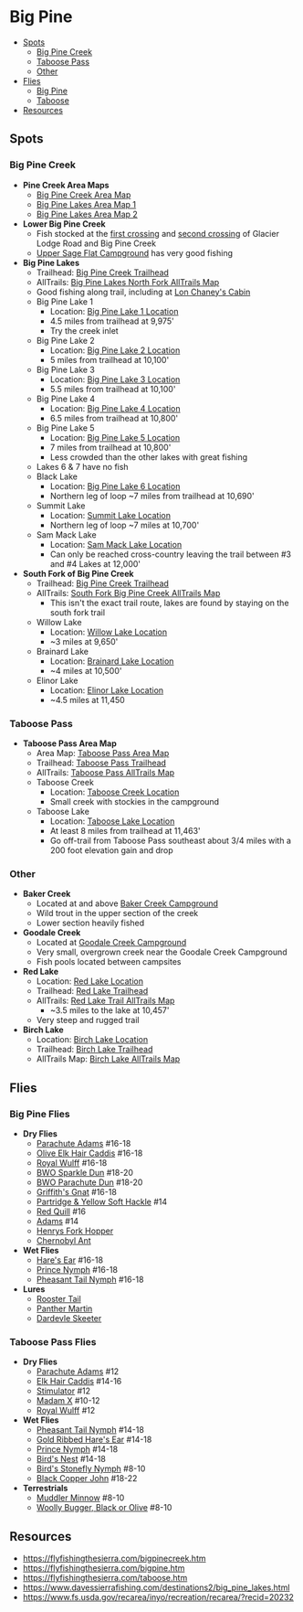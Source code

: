 # Big Pine

- [Spots](#spots)
  - [Big Pine Creek](#big-pine-creek)
  - [Taboose Pass](#taboose-pass)
  - [Other](#other)
- [Flies](#flies)
  - [Big Pine](#big-pine-flies)
  - [Taboose](#taboose-pass-flies)
- [Resources](#resources)

## Spots

### Big Pine Creek

- **Pine Creek Area Maps**
  - [Big Pine Creek Area Map](/img/big-pine-creek.gif)
  - [Big Pine Lakes Area Map 1](/img/big-pine-lakes.gif)
  - [Big Pine Lakes Area Map 2](/img/big-pine-lakes.png)
- **Lower Big Pine Creek**
  - Fish stocked at the [first crossing](https://maps.app.goo.gl/J7RgvmNQdJTQ5mM97?g_st=ic) and [second crossing](https://maps.app.goo.gl/zKpVcD4E5oeeJBf87?g_st=ic) of Glacier Lodge Road and Big Pine Creek
  - [Upper Sage Flat Campground](https://maps.app.goo.gl/Sw59fGfxTk8kKFXN8) has very good fishing
- **Big Pine Lakes**
  - Trailhead: [Big Pine Creek Trailhead](https://maps.app.goo.gl/1sY99abUBFArfdvP6)
  - AllTrails: [Big Pine Lakes North Fork AllTrails Map](https://www.alltrails.com/trail/us/california/big-pine-lakes-trail)
  - Good fishing along trail, including at [Lon Chaney's Cabin](https://maps.app.goo.gl/nx6tmh3MitbLkhy49)
  - Big Pine Lake 1
    - Location: [Big Pine Lake 1 Location](https://maps.app.goo.gl/WvwmwXDrHD2nm6NZ8)
    - 4.5 miles from trailhead at 9,975'
    - Try the creek inlet
  - Big Pine Lake 2
    - Location: [Big Pine Lake 2 Location](https://maps.app.goo.gl/394NGggDNn5ZPDmLA)
    - 5 miles from trailhead at 10,100'
  - Big Pine Lake 3
    - Location: [Big Pine Lake 3 Location](https://maps.app.goo.gl/pFBHXFGaDkhWnQL47)
    - 5.5 miles from trailhead at 10,100'
  - Big Pine Lake 4
    - Location: [Big Pine Lake 4 Location](https://maps.app.goo.gl/pigaGuhKwqoAYf2N7)
    - 6.5 miles from trailhead at 10,800'
  - Big Pine Lake 5
    - Location: [Big Pine Lake 5 Location](https://maps.app.goo.gl/zmms9cp1hcWoTmHV7)
    - 7 miles from trailhead at 10,800'
    - Less crowded than the other lakes with great fishing
  - Lakes 6 & 7 have no fish
  - Black Lake
    - Location: [Big Pine Lake 6 Location](https://maps.app.goo.gl/kjJweAHHf2QusSs27)
    - Northern leg of loop ~7 miles from trailhead at 10,690'
  - Summit Lake
    - Location: [Summit Lake Location](https://maps.app.goo.gl/xeJX9HTMu5yrUxHV9)
    - Northern leg of loop ~7 miles at 10,700'
  - Sam Mack Lake
    - Location: [Sam Mack Lake Location](https://maps.app.goo.gl/wF2v6JHy3GGym2vw7)
    - Can only be reached cross-country leaving the trail between #3 and #4 Lakes at 12,000'
- **South Fork of Big Pine Creek**
  - Trailhead: [Big Pine Creek Trailhead](https://maps.app.goo.gl/1sY99abUBFArfdvP6)
  - AllTrails: [South Fork Big Pine Creek AllTrails Map](https://www.alltrails.com/trail/us/california/mount-sill-via-big-pine-creek-south-fork-trail)
    - This isn't the exact trail route, lakes are found by staying on the south fork trail
  - Willow Lake
    - Location: [Willow Lake Location](https://maps.app.goo.gl/s2JNUzrhqXuvqRVYA)
    - ~3 miles at 9,650'
  - Brainard Lake
    - Location: [Brainard Lake Location](https://maps.app.goo.gl/pe6Uo1JDAp2R78b5A)
    - ~4 miles at 10,500'
  - Elinor Lake
    - Location: [Elinor Lake Location](https://maps.app.goo.gl/rzX3VmmP85U9QJpQ9)
    - ~4.5 miles at 11,450

### Taboose Pass

- **Taboose Pass Area Map**
  - Area Map: [Taboose Pass Area Map](/img/taboose-pass.gif)
  - Trailhead: [Taboose Pass Trailhead](https://maps.app.goo.gl/A7MUehkCBt464sjo6)
  - AllTrails: [Taboose Pass AllTrails Map](https://www.alltrails.com/trail/us/california/taboose-pass-to-cardinal-mountain)
  - Taboose Creek
    - Location: [Taboose Creek Location](https://maps.app.goo.gl/KGg24b69X1mtq5y79)
    - Small creek with stockies in the campground
  - Taboose Lake
    - Location: [Taboose Lake Location](https://maps.app.goo.gl/zKpVcD4E5oeeJBf87)
    - At least 8 miles from trailhead at 11,463'
    - Go off-trail from Taboose Pass southeast about 3/4 miles with a 200 foot elevation gain and drop

### Other

- **Baker Creek**
  - Located at and above [Baker Creek Campground](https://maps.app.goo.gl/fYLAU7BCQW5yyGio9)
  - Wild trout in the upper section of the creek
  - Lower section heavily fished
- **Goodale Creek**
  - Located at [Goodale Creek Campground](https://maps.app.goo.gl/733u16rLTUDmaW8s5)
  - Very small, overgrown creek near the Goodale Creek Campground
  - Fish pools located between campsites
- **Red Lake**
  - Location: [Red Lake Location](https://maps.app.goo.gl/1qfPQ9c4casvqMBx6)
  - Trailhead: [Red Lake Trailhead](https://maps.app.goo.gl/EKzkkHqVF3bRZR6s7)
  - AllTrails: [Red Lake Trail AllTrails Map](https://www.alltrails.com/explore/trail/us/california/red-lake-trail)
    - ~3.5 miles to the lake at 10,457'
  - Very steep and rugged trail
- **Birch Lake**
  - Location: [Birch Lake Location](https://maps.app.goo.gl/heAAHvyyDga21YSb8)
  - Trailhead: [Birch Lake Trailhead](https://maps.app.goo.gl/6EKXfD2n61Wy34pe8)
  - AllTrails Map: [Birch Lake AllTrails Map](https://www.alltrails.com/trail/us/california/birch-lake)

## Flies

### Big Pine Flies

- **Dry Flies**
  - [Parachute Adams](/img/parachute-adams.jpg) #16-18
  - [Olive Elk Hair Caddis](/img/olive-caddis.jpg) #16-18
  - [Royal Wulff](/img/royal-wulff.jpg) #16-18
  - [BWO Sparkle Dun](/img/sparkle-duns.jpg) #18-20
  - [BWO Parachute Dun](/img/bwo-parachute-dun.jpg) #18-20
  - [Griffith's Gnat](/img/griffiths-gnat.jpg) #16-18
  - [Partridge & Yellow Soft Hackle](/img/partridge-and-yellow-soft-hackle.jpg) #14
  - [Red Quill](/img/red-quill.jpg) #16
  - [Adams](/img/adams.jpg) #14
  - [Henrys Fork Hopper](/img/henrys-fork-hopper.jpg)
  - [Chernobyl Ant](/img/chernobyl-ant.jpg)
- **Wet Flies**
  - [Hare's Ear](/img/hares-ear.jpg) #16-18
  - [Prince Nymph](/img/prince-nymph-beadhead.jpg) #16-18
  - [Pheasant Tail Nymph](/img/pheasant-tail-nymph.jpg) #16-18
- **Lures**
  - [Rooster Tail](/img/rooster-tail.jpg)
  - [Panther Martin](/img/panther-martin.jpg)
  - [Dardevle Skeeter](/img/dardevle-skeeter.jpg)

### Taboose Pass Flies

- **Dry Flies**
  - [Parachute Adams](/img/parachute-adams.jpg) #12
  - [Elk Hair Caddis](/img/elk-hair-caddis.jpg) #14-16
  - [Stimulator](/img/stimulator.jpg) #12
  - [Madam X](/img/madam-x.jpg) #10-12
  - [Royal Wulff](/img/royal-wulff.jpg) #12
- **Wet Flies**
  - [Pheasant Tail Nymph](/img/pheasant-tail-nymph.jpg) #14-18
  - [Gold Ribbed Hare's Ear](/img/gold-ribbed-hares-ear.jpg) #14-18
  - [Prince Nymph](/img/prince-nymph-beadhead.jpg) #14-18
  - [Bird's Nest](/img/birds-nest.jpg) #14-18
  - [Bird's Stonefly Nymph](/img/birds-stonefly-nymph.jpg) #8-10
  - [Black Copper John](/img/black-copper-john.jpg) #18-22
- **Terrestrials**
  - [Muddler Minnow](/img/muddler-minnow.jpg) #8-10
  - [Woolly Bugger, Black or Olive](/img/woolly-bugger.jpg) #8-10

## Resources

- <https://flyfishingthesierra.com/bigpinecreek.htm>
- <https://flyfishingthesierra.com/bigpine.htm>
- <https://flyfishingthesierra.com/taboose.htm>
- <https://www.davessierrafishing.com/destinations2/big_pine_lakes.html>
- <https://www.fs.usda.gov/recarea/inyo/recreation/recarea/?recid=20232>
